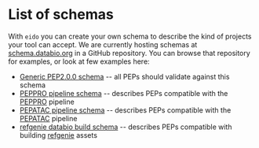 # List of schemas

With `eido` you can create your own schema to describe the kind of projects your tool can accept. We are currently hosting schemas at [schema.databio.org](https://github.com/databio/schema.databio.org) in a GitHub repository. You can browse that repository for examples, or look at few examples here:

- [Generic PEP2.0.0 schema](https://schema.databio.org/pep/2.0.0.yaml) -- all PEPs should validate against this schema
- [PEPPRO pipeline schema](https://schema.databio.org/pipelines/ProseqPEP.yaml) -- describes PEPs compatible with the [PEPPRO](https://peppro.databio.org) pipeline
- [PEPATAC pipeline schema](https://schema.databio.org/pipelines/pepatac.yaml) -- describes PEPs compatible with the [PEPATAC](https://pepatac.databio.org) pipeline
- [refgenie databio build schema](https://schema.databio.org/refgenie/refgenie_build.yaml) -- describes PEPs compatible with building [refgenie](https://refgenie.databio.org) assets
